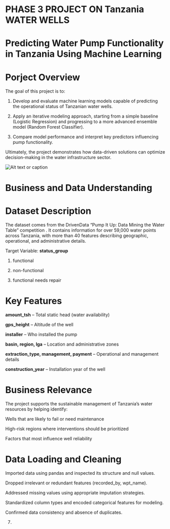 # **PHASE 3 PROJECT ON Tanzania WATER WELLS**
# Predicting Water Pump Functionality in Tanzania Using Machine Learning
# Porject Overview

The goal of this project is to:

1. Develop and evaluate machine learning models capable of predicting the operational status of Tanzanian water wells.

2. Apply an iterative modeling approach, starting from a simple baseline (Logistic Regression) and progressing to a more advanced ensemble model (Random Forest Classifier).

3. Compare model performance and interpret key predictors influencing pump functionality.

Ultimately, the project demonstrates how data-driven solutions can optimize decision-making in the water infrastructure sector.


![Alt text or caption]("C:\Users\G-Osundwa\Documents\phase3\p3\Tanzania_Water_Wells_Phase_3_project\Tanzania_water_wells.jpg")





# Business and Data Understanding
# Dataset Description

The dataset comes from the DrivenData “Pump It Up: Data Mining the Water Table” competition
.
It contains information for over 59,000 water points across Tanzania, with more than 40 features describing geographic, operational, and administrative details.

Target Variable: **status_group**

1. functional

2. non-functional

3. functional needs repair

# Key Features

**amount_tsh** – Total static head (water availability)

**gps_height** – Altitude of the well

**installer** – Who installed the pump

**basin, region, lga** – Location and administrative zones

**extraction_type, management, payment** – Operational and management details

**construction_year** – Installation year of the well

# Business Relevance

The project supports the sustainable management of Tanzania’s water resources by helping identify:

Wells that are likely to fail or need maintenance

High-risk regions where interventions should be prioritized

Factors that most influence well reliability

# Data Loading and Cleaning

Imported data using pandas and inspected its structure and null values.

Dropped irrelevant or redundant features (recorded_by, wpt_name).

Addressed missing values using appropriate imputation strategies.

Standardized column types and encoded categorical features for modeling.

Confirmed data consistency and absence of duplicates.



7. 


